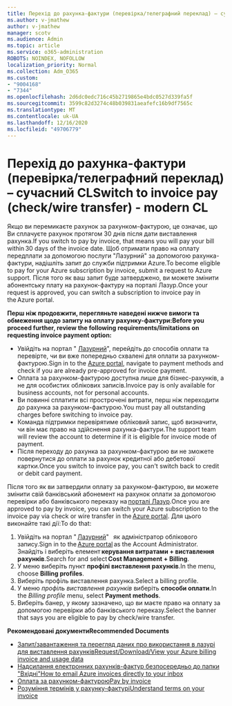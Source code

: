 ```yaml
---
title: Перехід до рахунка-фактури (перевірка/телеграфний переклад) – сучасний CL
ms.author: v-jmathew
author: v-jmathew
manager: scotv
ms.audience: Admin
ms.topic: article
ms.service: o365-administration
ROBOTS: NOINDEX, NOFOLLOW
localization_priority: Normal
ms.collection: Adm_O365
ms.custom:
- "9004168"
- "7344"
ms.openlocfilehash: 2d6dc0edc716c45b2719865e4bdc0527d339fa5f
ms.sourcegitcommit: 3599c82d3274c48b039831aeafefc16b9df7565c
ms.translationtype: MT
ms.contentlocale: uk-UA
ms.lasthandoff: 12/16/2020
ms.locfileid: "49706779"
---
```

# <a name="switch-to-invoice-pay-checkwire-transfer---modern-cl"></a><span data-ttu-id="a1c45-102">Перехід до рахунка-фактури (перевірка/телеграфний переклад) – сучасний CL</span><span class="sxs-lookup"><span data-stu-id="a1c45-102">Switch to invoice pay (check/wire transfer) - modern CL</span></span>

<span data-ttu-id="a1c45-103">Якщо ви перемикаєте рахунок за рахунком-фактурою, це означає, що Ви сплачуєте рахунок протягом 30 днів після дати виставлення рахунка.</span><span class="sxs-lookup"><span data-stu-id="a1c45-103">If you switch to pay by invoice, that means you will pay your bill within 30 days of the invoice date.</span></span> <span data-ttu-id="a1c45-104">Щоб отримати право на оплату передплати за допомогою послуги "Лазурний" за допомогою рахунка-фактури, надішліть запит до служби підтримки Azure.</span><span class="sxs-lookup"><span data-stu-id="a1c45-104">To become eligible to pay for your Azure subscription by invoice, submit a request to Azure support.</span></span> <span data-ttu-id="a1c45-105">Після того як ваш запит буде затверджено, ви можете змінити абонентську плату на рахунок-фактуру на порталі Лазур.</span><span class="sxs-lookup"><span data-stu-id="a1c45-105">Once your request is approved, you can switch a subscription to invoice pay in the Azure portal.</span></span>

<span data-ttu-id="a1c45-106">**Перш ніж продовжити, перегляньте наведені нижче вимоги та обмеження щодо запиту на оплату рахунку-фактури:**</span><span class="sxs-lookup"><span data-stu-id="a1c45-106">**Before you proceed further, review the following requirements/limitations on requesting invoice payment option:**</span></span>

- <span data-ttu-id="a1c45-107">Увійдіть на портал " [Лазурний](https://portal.azure.com/)", перейдіть до способів оплати та перевірте, чи ви вже попередньо схвалені для оплати за рахунком-фактурою.</span><span class="sxs-lookup"><span data-stu-id="a1c45-107">Sign in to the [Azure portal](https://portal.azure.com/), navigate to payment methods and check if you are already pre-approved for invoice payment.</span></span>
- <span data-ttu-id="a1c45-108">Оплата за рахунком-фактурою доступна лише для бізнес-рахунків, а не для особистих облікових записів.</span><span class="sxs-lookup"><span data-stu-id="a1c45-108">Invoice pay is only available for business accounts, not for personal accounts.</span></span>
- <span data-ttu-id="a1c45-109">Ви повинні сплатити всі прострочені витрати, перш ніж переходити до рахунка за рахунком-фактурою.</span><span class="sxs-lookup"><span data-stu-id="a1c45-109">You must pay all outstanding charges before switching to invoice pay.</span></span>
- <span data-ttu-id="a1c45-110">Команда підтримки перевірятиме обліковий запис, щоб визначити, чи він має право на здійснення рахунка-фактури.</span><span class="sxs-lookup"><span data-stu-id="a1c45-110">The support team will review the account to determine if it is eligible for invoice mode of payment.</span></span>
- <span data-ttu-id="a1c45-111">Після переходу до рахунка за рахунком-фактурою ви не зможете повернутися до оплати за рахунок кредитної або дебетової картки.</span><span class="sxs-lookup"><span data-stu-id="a1c45-111">Once you switch to invoice pay, you can't switch back to credit or debit card payment.</span></span>

<span data-ttu-id="a1c45-112">Після того як ви затвердили оплату за рахунком-фактурою, ви можете змінити свій банківський абонемент на рахунок оплати за допомогою перевірки або банківського переказу на [порталі Лазур](https://portal.azure.com/).</span><span class="sxs-lookup"><span data-stu-id="a1c45-112">Once you are approved to pay by invoice, you can switch your Azure subscription to the invoice pay via check or wire transfer in the [Azure portal](https://portal.azure.com/).</span></span>
<span data-ttu-id="a1c45-113">Для цього виконайте такі дії:</span><span class="sxs-lookup"><span data-stu-id="a1c45-113">To do that:</span></span>

1. <span data-ttu-id="a1c45-114">Увійдіть на портал " [Лазурний](https://portal.azure.com/)"   як адміністратор облікового запису.</span><span class="sxs-lookup"><span data-stu-id="a1c45-114">Sign in to the [Azure portal](https://portal.azure.com/) as the Account Administrator.</span></span> <span data-ttu-id="a1c45-115">Знайдіть і виберіть елемент **керування витратами + виставлення рахунків**.</span><span class="sxs-lookup"><span data-stu-id="a1c45-115">Search for and select **Cost Management + Billing**.</span></span>
2. <span data-ttu-id="a1c45-116">У меню виберіть пункт **профілі виставлення рахунків**.</span><span class="sxs-lookup"><span data-stu-id="a1c45-116">In the menu, choose **Billing profiles**.</span></span>
3. <span data-ttu-id="a1c45-117">Виберіть профіль виставлення рахунка.</span><span class="sxs-lookup"><span data-stu-id="a1c45-117">Select a billing profile.</span></span>
4. <span data-ttu-id="a1c45-118">У меню *профіль виставлення рахунків* виберіть **способи оплати**.</span><span class="sxs-lookup"><span data-stu-id="a1c45-118">In the *Billing profile* menu, select **Payment methods**.</span></span>
5. <span data-ttu-id="a1c45-119">Виберіть банер, у якому зазначено, що ви маєте право на оплату за допомогою перевірки або банківського переказу.</span><span class="sxs-lookup"><span data-stu-id="a1c45-119">Select the banner that says you are eligible to pay by check/wire transfer.</span></span>

<span data-ttu-id="a1c45-120">**Рекомендовані документи**</span><span class="sxs-lookup"><span data-stu-id="a1c45-120">**Recommended Documents**</span></span>

- [<span data-ttu-id="a1c45-121">Запит/завантаження та перегляд даних про використання в лазурі для виставлення рахунків</span><span class="sxs-lookup"><span data-stu-id="a1c45-121">Request/Download/View your Azure billing invoice and usage data</span></span>](https://docs.microsoft.com/azure/billing/billing-download-azure-invoice-daily-usage-date)
- [<span data-ttu-id="a1c45-122">Надсилання електронних рахунків-фактур безпосередньо до папки "Вхідні"</span><span class="sxs-lookup"><span data-stu-id="a1c45-122">How to email Azure invoices directly to your inbox</span></span>](https://docs.microsoft.com/azure/billing/billing-download-azure-invoice-daily-usage-date)
- [<span data-ttu-id="a1c45-123">Оплата за рахунком-фактурою</span><span class="sxs-lookup"><span data-stu-id="a1c45-123">Pay by invoice</span></span>](https://docs.microsoft.com/azure/billing/billing-how-to-pay-by-invoice)
- [<span data-ttu-id="a1c45-124">Розуміння термінів у рахунку-фактурі</span><span class="sxs-lookup"><span data-stu-id="a1c45-124">Understand terms on your invoice</span></span>](https://docs.microsoft.com/azure/billing/billing-understand-your-invoice)
